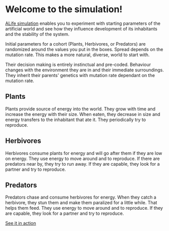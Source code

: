 # Welcome to the simulation!

[ALife simulation](https://lab.zvonimirfras.com/alife/) enables you to experiment with starting parameters of the artificial world
and see how they influence development of its inhabitants and the stability of the system.

Initial parameters for a cohort (Plants, Herbivores, or Predators) are randomized around
the values you put in the boxes. Spread depends on the mutation rate. This makes a more
natural, diverse, world to start with.

Their decision making is entirely instinctual and pre-coded. Behaviour changes with the
environment they are in and their immediate surroundings. They inherit their parents'
genetics with mutation rate dependant on the mutation rate.

## Plants

Plants provide source of energy into the world. They grow with time and increase the energy
with their size. When eaten, they decrease in size and energy transfers to the inhabitant
that ate it. They periodically try to reproduce.

## Herbivores

Herbivores consume plants for energy and will go after them if they are low on energy. They
use energy to move around and to reproduce. If there are predators near by, they try to run
away. If they are capable, they look for a partner and try to reproduce.

## Predators

Predators chase and consume herbivores for energy. When they catch a herbivore, they stun
them and make them paralized for a little while. That helps them feed. They use energy to
move around and to reproduce. If they are capable, they look for a partner and try to reproduce.

[See it in action](https://lab.zvonimirfras.com/alife/)

